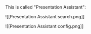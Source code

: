 This is called "Presentation Assistant":

![[Presentation Assistant search.png]]

![[Presentation Assistant config.png]]
